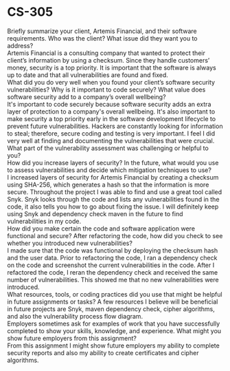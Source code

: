 # CS-305
Briefly summarize your client, Artemis Financial, and their software requirements. Who was the client? What issue did they want you to address? <br />
Artemis Financial is a consulting company that wanted to protect their client’s information by using a checksum. Since they handle customers’ money, security is a top priority. It is important that the software is always up to date and that all vulnerabilities are found and fixed. <br />
What did you do very well when you found your client’s software security vulnerabilities? Why is it important to code securely? What value does software security add to a company’s overall wellbeing?<br />
It's important to code securely because software security adds an extra layer of protection to a company's overall wellbeing. It's also important to make security a top priority early in the software development lifecycle to prevent future vulnerabilities. Hackers are constantly looking for information to steal; therefore, secure coding and testing is very important. I feel I did very well at finding and documenting the vulnerabilities that were crucial. <br />
What part of the vulnerability assessment was challenging or helpful to you?<br />
How did you increase layers of security? In the future, what would you use to assess vulnerabilities and decide which mitigation techniques to use?<br />
I increased layers of security for Artemis Financial by creating a checksum using SHA-256, which generates a hash so that the information is more secure. Throughout the project I was able to find and use a great tool called Snyk. Snyk looks through the code and lists any vulnerabilities found in the code, it also tells you how to go about fixing the issue. I will definitely keep using Snyk and dependency check maven in the future to find vulnerabilities in my code. <br />
How did you make certain the code and software application were functional and secure? After refactoring the code, how did you check to see whether you introduced new vulnerabilities?<br />
I made sure that the code was functional by deploying the checksum hash and the user data. Prior to refactoring the code, I ran a dependency check on the code and screenshot the current vulnerabilities in the code. After I refactored the code, I reran the dependency check and received the same number of vulnerabilities. This showed me that no new vulnerabilities were introduced.<br />
What resources, tools, or coding practices did you use that might be helpful in future assignments or tasks?
A few resources I believe will be beneficial in future projects are Snyk, maven dependency check, cipher algorithms, and also the vulnerability process flow diagram. <br />
Employers sometimes ask for examples of work that you have successfully completed to show your skills, knowledge, and experience. What might you show future employers from this assignment?<br />
From this assignment I might show future employers my ability to complete security reports and also my ability to create certificates and cipher algorithms.
